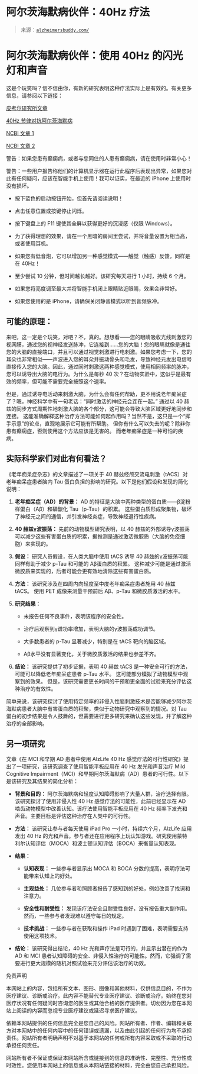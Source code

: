 <!--yml

分类: 未分类

日期: 2024-05-27 15:12:26

-->

# 阿尔茨海默病伙伴：40Hz 疗法

> 来源：[`alzheimersbuddy.com/`](https://alzheimersbuddy.com/)

# 阿尔茨海默病伙伴：使用 40Hz 的闪光灯和声音

这是个玩笑吗？信不信由你，有新的研究表明这种疗法实际上是有效的。有关更多信息，请参阅以下链接：

[皮考尔研究所文章](https://picower.mit.edu/news/40-hz-vibrations-reduce-alzheimers-pathology-symptoms-mouse-models)

[40Hz 节律对抗阿尔茨海默病](https://picower.mit.edu/discoveries/40hz-rhythms-fight-alzheimers-cellular-and-molecular-level)

[NCBI 文章 1](https://www.ncbi.nlm.nih.gov/pmc/articles/PMC10379682/)

[NCBI 文章 2](https://www.ncbi.nlm.nih.gov/pmc/articles/PMC9023125/)

警告：如果您患有癫痫病，或者与您同住的人患有癫痫病，请在使用时非常小心！

警告：一些用户报告称他们的计算机显示器在运行此程序后表现出异常，如果您对此有任何疑问，应该在智能手机上使用！我可以证实，在最近的 iPhone 上使用时没有损坏。

+   按下蓝色的启动按钮开始，但首先请阅读说明！

+   点击任意位置或按键停止闪烁。

+   按下键盘上的 F11 键使其全屏以获得更好的沉浸感（仅限 Windows）。

+   为了获得理想的效果，请在一个黑暗的房间里尝试，并将音量设置为相当高，或者使用耳机。

+   如果您有低音炮，它可以增加另一种感觉模式——触觉（触感）反馈，同样是在 40Hz！

+   至少尝试 10 分钟，但时间越长越好。该研究每天进行 1 小时，持续 6 个月。

+   如果您将亮度调至最大并将智能手机闭上眼睛贴近眼睛，效果会非常好。

+   如果您使用的是 iPhone，请确保关闭静音模式以听到音频脉冲。

## 可能的原理：

来吧，这一定是个玩笑，对吧？不，真的。想想看——您的眼睛吸收光线刺激您的视网膜，通过您的视神经发送脉冲，它连接到……您的大脑！您的眼睛就像是通往您的大脑的直接端口，并且可以通过视觉刺激进行电刺激。如果您考虑一下，您的耳朵也非常相似——声波进入您的耳朵并振动骨头和毛发，导致神经元发出电信号直接传入您的大脑。因此，通过同时刺激这两种感觉模式，使用相同频率的脉冲，您可以诱导出大脑的电行为。为什么是每秒 40 次？在动物实验中，这似乎是最有效的频率，但可能不需要完全按照这个速率。

但是，通过诱导电活动来刺激大脑，为什么会有任何帮助，更不用说老年痴呆症了？嗯，神经科学中有一句老话：“同时激活的神经元会连在一起。” 通过以 40 赫兹的同步方式周期性地刺激大脑的各个部分，这可能会导致大脑区域更好地同步和连接。 这能准确解释这种治疗方法可能如何起作用吗？当然不是，这只是一个“挥手示意”的论点，直观地展示它可能有所帮助。 但你有什么可以失去的呢？除非你患有癫痫症，否则使用这个方法应该是无害的。 而老年痴呆症是一种可怕的疾病。

## 实际科学家们对此有何看法？

《老年痴呆症杂志》的文章描述了一项关于 40 赫兹经颅交流电刺激（tACS）对老年痴呆症患者脑内 Tau 蛋白负担的影响的研究。以下是他们假设和发现的简化说明：

1.  **老年痴呆症（AD）的背景：** AD 的特征是大脑中两种类型的蛋白质——β淀粉样蛋白（Aβ）和磷酸化 Tau（p-Tau）的积累。 这些蛋白质形成聚集物，破坏了神经元之间的通信，并引发神经炎症，导致神经退行性疾病。

1.  **40 赫兹γ波振荡：** 先前的动物模型研究表明，以 40 赫兹的外部诱导γ波振荡可以减少这些有害蛋白质的积累，据推测是通过激活微胶质（大脑的免疫细胞）来实现的。

1.  **假设：** 研究人员假设，在人类大脑中使用 tACS 诱导 40 赫兹的γ波振荡可能同样有助于减少 p-Tau 和可能的 Aβ蛋白质的积累。 这种减少可能是通过激活微胶质来实现的，后者可能会更有效地清除这些有害蛋白质。

1.  **方法：** 该研究涉及在四周内向轻度至中度老年痴呆症患者施用 40 赫兹 tACS。 使用 PET 成像来测量干预前后 Aβ、p-Tau 和微胶质激活的水平。

1.  **研究结果：**

    +   未报告任何不良事件，表明该程序的安全性。

    +   治疗后观察到γ谱功率增加，表明大脑的γ波振荡成功调节。

    +   大多数患者的 p-Tau 显著减少，特别是在 tACS 靶向的脑区域。

    +   Aβ水平没有显著变化，关于微胶质激活的结果也参差不齐。

1.  **结论：** 该研究提供了初步证据，表明 40 赫兹 tACS 是一种安全可行的方法，可能可以降低老年痴呆症患者 p-Tau 水平。 这可能部分模拟了动物模型中观察到的效果。 但是，该研究需要更长时间的干预和更全面的试验来充分评估这种治疗的有效性。

简单来说，该研究探讨了使用特定频率的非侵入性脑刺激技术是否能够减少阿尔茨海默病患者大脑中有害蛋白质的积聚，类似于动物研究中观察到的情况。对 Tau 蛋白的初步结果是令人鼓舞的，但需要进行更多研究来确认这些发现，并了解这种治疗的全部影响。

## 另一项研究

文章《在 MCI 和早期 AD 患者中使用 AlzLife 40 Hz 感觉疗法的可行性研究》提出了一项研究，该研究调查了使用智能平板应用在 40 Hz 发光和声音治疗 Mild Cognitive Impairment（MCI）和早期阿尔茨海默病（AD）患者的可行性。以下是该研究及其结果的简化分析：

+   **背景和目的：** 阿尔茨海默病和轻度认知障碍影响了大量人群，治疗选择有限。该研究探讨了使用非侵入性 40 Hz 感觉疗法的可能性，此前已经显示在 AD 啮齿动物模型中改善认知。该疗法使用智能平板应用在 40 Hz 频率下发光和声音。主要目标是评估这种治疗在人类中的可行性。

+   **方法：** 该研究让参与者每天使用 iPad Pro 一小时，持续六个月，AlzLife 应用发出 40 Hz 的光和声音。参与者还在应用程序上玩认知游戏。研究使用蒙特利尔认知评估（MOCA）和波士顿认知评估（BOCA）来衡量认知表现。

+   **结果：**

    +   **认知表现：** 一些参与者显示出 MOCA 和 BOCA 分数的提高，表明疗法可能带来认知上的好处。

    +   **主观益处：** 几位参与者和照顾者报告了感知到的好处，例如改善了找词和注意力。

    +   **安全性和耐受性：** 发现该疗法安全且耐受性良好，没有报告重大副作用。然而，一些参与者发现难以遵守每日的规定。

    +   **技术挑战：** 一些参与者在获取和操作 iPad 时遇到了困难，表明需要支持使用这项技术。

+   **结论：** 该研究得出结论，40 Hz 光和声疗法是可行的，并显示出潜在的作为 AD 和 MCI 患者认知障碍的安全、非侵入性治疗的可能性。然而，它强调了需要进行更大规模的随机对照试验来充分评估该治疗的功效。

免责声明

本网站上的内容，包括所有文本、图形、图像和其他材料，仅供信息目的，不作为医疗建议、诊断或治疗。此内容不能替代专业医疗建议、诊断或治疗。始终在您对医疗状况有任何疑问时咨询您的医生或其他合格的医疗提供者。切勿因为您在本网站上阅读的内容而忽视专业医疗建议或延迟寻求医疗建议。

依赖本网站提供的任何信息完全是您自己的风险。网站所有者、作者、编辑和关联方对本网站中的任何内容中的任何错误或遗漏，以及由此引起的任何行为均不承担责任。网站所有者明确声明不对基于本网站的任何或所有内容采取或不采取的行动承担任何责任。

网站所有者不保证或保证本网站所含或链接到的信息的准确性、完整性、充分性或时效性。您使用本网站上的信息或从本网站链接的材料，完全由您自己承担风险。

<canvas id="canvas"></canvas>
